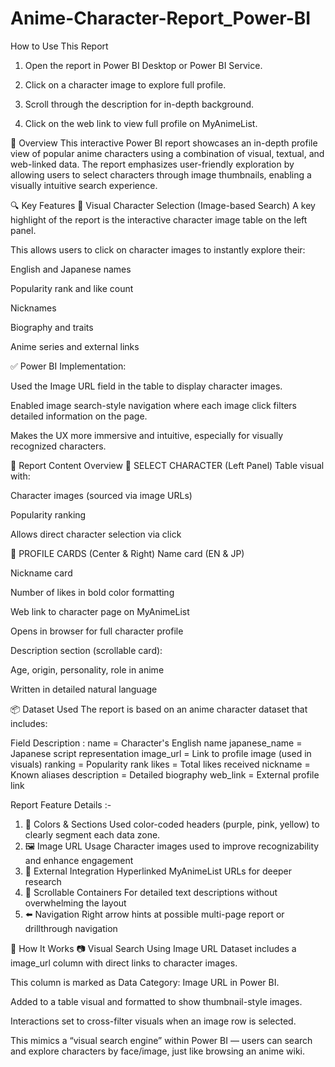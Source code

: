 # Anime-Character-Report_Power-BI

 How to Use This Report
1. Open the report in Power BI Desktop or Power BI Service.

2. Click on a character image to explore full profile.

3. Scroll through the description for in-depth background.

4. Click on the web link to view full profile on MyAnimeList.

📝 Overview
This interactive Power BI report showcases an in-depth profile view of popular anime characters using a combination of visual, textual, and web-linked data. The report emphasizes user-friendly exploration by allowing users to select characters through image thumbnails, enabling a visually intuitive search experience.

🔍 Key Features
🎯 Visual Character Selection (Image-based Search)
A key highlight of the report is the interactive character image table on the left panel.

This allows users to click on character images to instantly explore their:

English and Japanese names

Popularity rank and like count

Nicknames

Biography and traits

Anime series and external links

✅ Power BI Implementation:

Used the Image URL field in the table to display character images.

Enabled image search-style navigation where each image click filters detailed information on the page.

Makes the UX more immersive and intuitive, especially for visually recognized characters.

📁 Report Content Overview
🔹 SELECT CHARACTER (Left Panel)
Table visual with:

Character images (sourced via image URLs)

Popularity ranking

Allows direct character selection via click

🔹 PROFILE CARDS (Center & Right)
Name card (EN & JP)

Nickname card

Number of likes in bold color formatting

Web link to character page on MyAnimeList

Opens in browser for full character profile

Description section (scrollable card):

Age, origin, personality, role in anime

Written in detailed natural language

📦 Dataset Used
The report is based on an anime character dataset that includes:

Field	Description :
name =	Character's English name
japanese_name =	Japanese script representation
image_url =	Link to profile image (used in visuals)
ranking =	Popularity rank
likes =	Total likes received
nickname =	Known aliases
description =	Detailed biography
web_link =	External profile link


Report Feature	Details :-
1) 🎨 Colors & Sections	Used color-coded headers (purple, pink, yellow) to clearly segment each data zone.
2) 🖼️ Image URL Usage	Character images used to improve recognizability and enhance engagement
3) 🔗 External Integration	Hyperlinked MyAnimeList URLs for deeper research
4) 🧭 Scrollable Containers	For detailed text descriptions without overwhelming the layout
5) ⬅️ Navigation	Right arrow hints at possible multi-page report or drillthrough navigation

🔧 How It Works
📷 Visual Search Using Image URL
Dataset includes a image_url column with direct links to character images.

This column is marked as Data Category: Image URL in Power BI.

Added to a table visual and formatted to show thumbnail-style images.

Interactions set to cross-filter visuals when an image row is selected.

This mimics a “visual search engine” within Power BI — users can search and explore characters by face/image, just like browsing an anime wiki.

